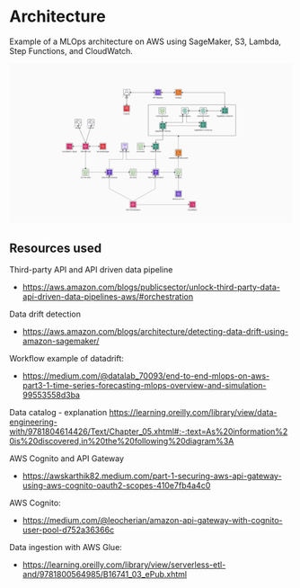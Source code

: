 
# Architecture

Example of a MLOps architecture on AWS using SageMaker, S3, Lambda, Step Functions, and CloudWatch.

![MLOps architecture](./init-architecture.png)

## Resources used

Third-party API and API driven data pipeline
- https://aws.amazon.com/blogs/publicsector/unlock-third-party-data-api-driven-data-pipelines-aws/#orchestration

Data drift detection
- https://aws.amazon.com/blogs/architecture/detecting-data-drift-using-amazon-sagemaker/

Workflow example of datadrift:
- https://medium.com/@datalab_70093/end-to-end-mlops-on-aws-part3-1-time-series-forecasting-mlops-overview-and-simulation-99553558d3ba

Data catalog - explanation
https://learning.oreilly.com/library/view/data-engineering-with/9781804614426/Text/Chapter_05.xhtml#:-:text=As%20information%20is%20discovered,in%20the%20following%20diagram%3A

AWS Cognito and API Gateway
- https://awskarthik82.medium.com/part-1-securing-aws-api-gateway-using-aws-cognito-oauth2-scopes-410e7fb4a4c0

AWS Cognito:
- https://medium.com/@leocherian/amazon-api-gateway-with-cognito-user-pool-d752a36366c

Data ingestion with AWS Glue:
- https://learning.oreilly.com/library/view/serverless-etl-and/9781800564985/B16741_03_ePub.xhtml

